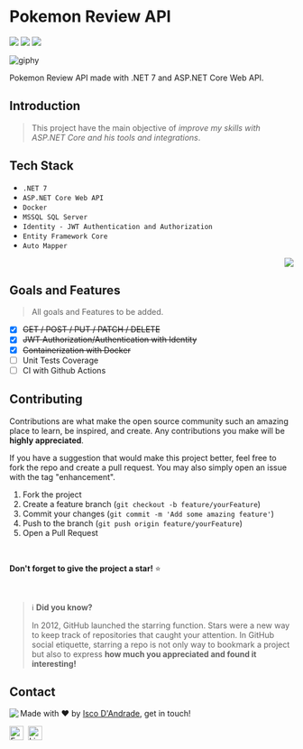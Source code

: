 <h1> Pokemon Review API </h1>

<p>
	<img src="https://img.shields.io/github/license/iscodand/pokemon-review-api?color=green"/>
	<img src="https://img.shields.io/github/repo-size/iscodand/pokemon-review-api?color=green"/>
	<img src="https://img.shields.io/github/last-commit/iscodand/pokemon-review-api?color=green"/>
</p>

![giphy](https://user-images.githubusercontent.com/81825284/236641426-7657d781-2b76-42ca-b145-1da8b40530c2.gif)

<p>Pokemon Review API made with .NET 7 and ASP.NET Core Web API.</p>

## Introduction

> This project have the main objective of *improve my skills with ASP.NET Core and his tools and integrations*.

## Tech Stack

- `.NET 7`
- `ASP.NET Core Web API`
- `Docker`
- `MSSQL SQL Server`
- `Identity - JWT Authentication and Authorization`
- `Entity Framework Core`
- `Auto Mapper`

<p align="right">
  <a href="https://skillicons.dev">
    <img src="https://skillicons.dev/icons?i=cs,dotnet,docker" />
  </a>
</p>

## Goals and Features

> All goals and Features to be added.

- [X] ~~GET / POST / PUT / PATCH / DELETE~~
- [X] ~~JWT Authorization/Authentication with Identity~~
- [X] ~~Containerization with Docker~~
- [ ] Unit Tests Coverage
- [ ] CI with Github Actions

## Contributing

Contributions are what make the open source community such an amazing place to learn, be inspired, and create. Any contributions you make will be **highly appreciated**.

If you have a suggestion that would make this project better, feel free to fork the repo and create a pull request. You may also simply open an issue with the tag "enhancement".

1. Fork the project
2. Create a feature branch (`git checkout -b feature/yourFeature`)
3. Commit your changes (`git commit -m 'Add some amazing feature'`)
4. Push to the branch (`git push origin feature/yourFeature`)
5. Open a Pull Request

<br>

**Don't forget to give the project a star!** ⭐

<br>

> ℹ️ **Did you know?**
>
> In 2012, GitHub launched the starring function.
> Stars were a new way to keep track of repositories that caught your attention.
> In GitHub social etiquette, starring a repo is not only way to bookmark a project but also to express **how much you appreciated and found it interesting!**
## Contact
<img align="left" src="https://avatars.githubusercontent.com/iscodand?size=100">

Made with ❤️ by [Isco D'Andrade](https://github.com/iscodand), get in touch!

<a href="mailto:iscodand@outlook.com" target="_blank"><img src="https://img.shields.io/badge/Email-D14836?style=flat&logo=gmail&logoColor=white" alt="Email Badge" height="25"></a>&nbsp;
<a href="https://linkedin.com/in/iscodand" target="_blank"><img src="https://img.shields.io/badge/Linkedin-0077B5?style=flat&logo=linkedin&logoColor=white" alt="LinkedIn Badge" height="25"></a>&nbsp;

<br clear="left"/>
